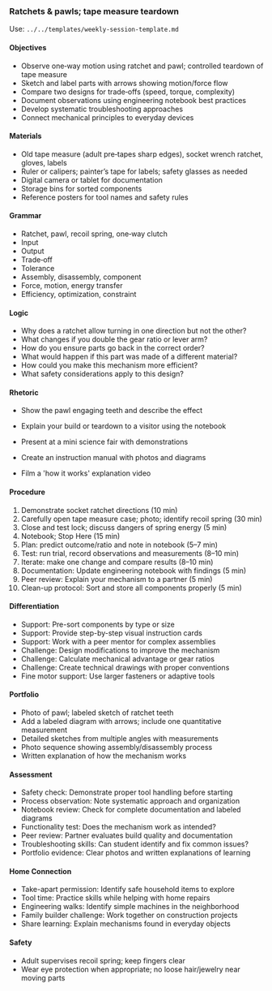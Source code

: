 ### Ratchets & pawls; tape measure teardown

Use: `../../templates/weekly-session-template.md`

#### Objectives
- Observe one‑way motion using ratchet and pawl; controlled teardown of tape measure
- Sketch and label parts with arrows showing motion/force flow
- Compare two designs for trade‑offs (speed, torque, complexity)
- Document observations using engineering notebook best practices
- Develop systematic troubleshooting approaches
- Connect mechanical principles to everyday devices
#### Materials
- Old tape measure (adult pre‑tapes sharp edges), socket wrench ratchet, gloves, labels
- Ruler or calipers; painter’s tape for labels; safety glasses as needed
- Digital camera or tablet for documentation
- Storage bins for sorted components
- Reference posters for tool names and safety rules
#### Grammar
- Ratchet, pawl, recoil spring, one‑way clutch
- Input
- Output
- Trade‑off
- Tolerance
- Assembly, disassembly, component
- Force, motion, energy transfer
- Efficiency, optimization, constraint
#### Logic
- Why does a ratchet allow turning in one direction but not the other?
- What changes if you double the gear ratio or lever arm?
- How do you ensure parts go back in the correct order?
- What would happen if this part was made of a different material?
- How could you make this mechanism more efficient?
- What safety considerations apply to this design?
#### Rhetoric
- Show the pawl engaging teeth and describe the effect
- Explain your build or teardown to a visitor using the notebook

- Present at a mini science fair with demonstrations
- Create an instruction manual with photos and diagrams
- Film a 'how it works' explanation video
#### Procedure
1) Demonstrate socket ratchet directions (10 min)
2) Carefully open tape measure case; photo; identify recoil spring (30 min)
3) Close and test lock; discuss dangers of spring energy (5 min)
4) Notebook; Stop Here (15 min)
5) Plan: predict outcome/ratio and note in notebook (5–7 min)
6) Test: run trial, record observations and measurements (8–10 min)
7) Iterate: make one change and compare results (8–10 min)
8) Documentation: Update engineering notebook with findings (5 min)
9) Peer review: Explain your mechanism to a partner (5 min)
10) Clean-up protocol: Sort and store all components properly (5 min)

#### Differentiation
- Support: Pre-sort components by type or size
- Support: Provide step-by-step visual instruction cards
- Support: Work with a peer mentor for complex assemblies
- Challenge: Design modifications to improve the mechanism
- Challenge: Calculate mechanical advantage or gear ratios
- Challenge: Create technical drawings with proper conventions
- Fine motor support: Use larger fasteners or adaptive tools
#### Portfolio
- Photo of pawl; labeled sketch of ratchet teeth
- Add a labeled diagram with arrows; include one quantitative measurement
- Detailed sketches from multiple angles with measurements
- Photo sequence showing assembly/disassembly process
- Written explanation of how the mechanism works

#### Assessment
- Safety check: Demonstrate proper tool handling before starting
- Process observation: Note systematic approach and organization
- Notebook review: Check for complete documentation and labeled diagrams
- Functionality test: Does the mechanism work as intended?
- Peer review: Partner evaluates build quality and documentation
- Troubleshooting skills: Can student identify and fix common issues?
- Portfolio evidence: Clear photos and written explanations of learning

#### Home Connection
- Take-apart permission: Identify safe household items to explore
- Tool time: Practice skills while helping with home repairs
- Engineering walks: Identify simple machines in the neighborhood
- Family builder challenge: Work together on construction projects
- Share learning: Explain mechanisms found in everyday objects
#### Safety
- Adult supervises recoil spring; keep fingers clear
- Wear eye protection when appropriate; no loose hair/jewelry near moving parts

<!-- enriched: v1 -->


<!-- expanded: v3 -->